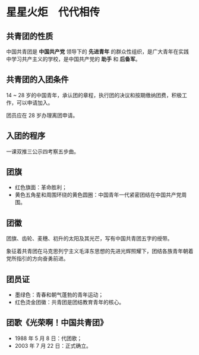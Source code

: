 # 星星火炬　代代相传

## 共青团的性质

中国共青团是 **中国共产党** 领导下的 **先进青年** 的群众性组织，是广大青年在实践中学习共产主义的学校，是中国共产党的 **助手** 和 **后备军**。

## 共青团的入团条件

14 ~ 28 岁的中国青年，承认团的章程，执行团的决议和按期缴纳团费，积极工作，可以申请加入。

团员应在 28 岁办理离团申请。

## 入团的程序

一课双推三公示四考察五步曲。

## 团旗

- 红色旗面：革命胜利；
- 黄色五角星和周围环绕的黄色圆圈：中国青年一代紧密团结在中国共产党周围。

## 团徽

团旗、齿轮、麦穗、初升的太阳及其光芒，写有中国共青团五字的绶带。

象征着共青团在马克思列宁主义毛泽东思想的先进光辉照耀下，团结各族青年朝着党所指引的方向奋勇前进。

## 团员证

- 墨绿色：青春和朝气蓬勃的青年运动；
- 红色烫金团徽：共青团是团结教育青年的核心。

## 团歌《光荣啊！中国共青团》

- 1988 年 5 月 8 日：代团歌；
- 2003 年 7 月 22 日：正式确立。
